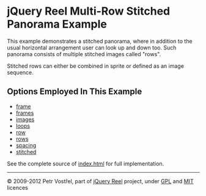 jQuery Reel Multi-Row Stitched Panorama Example
===============================================

This example demonstrates a stitched panorama, where in addition
to the usual horizontal arrangement user can look up and down too.
Such panorama consists of multiple stitched images called "rows".

Stitched rows can either be combined in sprite or defined
as an image sequence.


Options Employed In This Example
--------------------------------

- [frame](http://jquery.vostrel.cz/reel#frame)
- [frames](http://jquery.vostrel.cz/reel#frames)
- [images](http://jquery.vostrel.cz/reel#images)
- [loops](http://jquery.vostrel.cz/reel#loops)
- [row](http://jquery.vostrel.cz/reel#row)
- [rows](http://jquery.vostrel.cz/reel#rows)
- [spacing](http://jquery.vostrel.cz/reel#spacing)
- [stitched](http://jquery.vostrel.cz/reel#stitched)

See the complete source of [index.html](index.html) for full
implementation.

---
&copy; 2009-2012 Petr Vostřel, part of [jQuery Reel][reel] project, under [GPL][GPL] and [MIT][MIT] licences



[reel]:http://jquery.vostrel.cz/reel
[GPL]:http://opensource.org/licenses/GPL-2.0
[MIT]:http://opensource.org/licenses/MIT
